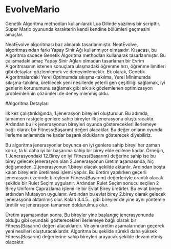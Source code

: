 # EvolveMario
Genetik Algoritma methodları kullanılarak Lua Dilinde yazılmış bir scripttir. Super Mario oyununda karakterin kendi kendine bölümleri geçmesini amaçlar. 

NeatEvolve algoritması baz alınarak tasarlanmıştır. NeatEvolve, algoritmasından farkı Yapay Sinir Ağı kullanmıyor olmasıdır. Kısacası, bu Algoritma sadece Genetik Algoritma methodları kullanarak tasarlanmıştır. Bu çalışmadaki amaç Yapay Sinir Ağları olmadan tasarlanan bir Evrim Algoritmasının istenen sonuçlara ulaşmadaki öğrenme hızı, öğrenme limitleri gibi detayları gözlemlemek ve deneyimlemektir. Ek olarak, Genetik Algoritmalardaki Yerel Optimumda sıkışma-takılma, Yerel Minimumda sıkışma-takılma, üretilecek yeni nesillerde yeterli gen çeşitliliği sağlamak, iyi genlerin korunumunu sağlamak gibi sık sık gözlemlenen optimizasyon problemlerinin çözümleri de deneyimlenmiş oldu.

#Algoritma Detayları

İlk kez çalıştırıldığında, 1.jenerasyon bireyleri oluşturulur. Bu adımda, tamamen rastgele genlere sahip bireyler ilk jenerasyonu oluşturacaktır.
Ardından bu ilk jenerasyonun bireyleri oyunda gösterecekleri ilerlemeye bağlı olarak bir Fitness(Başarım) değeri alacaklar. Bu değer onların oyunda ilerleme anlamında ne kadar başarılı olduklarını gösterecek diyebiliriz.

Bu algoritma jenerasyonlar boyunca en iyi genlere sahip bireyi her zaman korur, ta ki daha iyi bir başarıma sahip bir birey elde edilene kadar. Örneğin, 1.Jenerasyondaki 12.Birey en iyi Fitness(Başarım) değerine sahip ise bu birey gelecek jenerasyon olan 2.Jenerasyonun üretim aşamasında, hiç değişmeden, 2.jenerasyonun 1.bireyi olacak şekilde aktarılır. Ardından boşta kalan bireylerin üretilmesi işlemi yapılır. Bu üretim yapılırken geçerli jenerasyon üzerinde bireylerin Fitness(Başarım) değerleriyle orantılı olacak şekilde bir Rulet Seçim uygulanır. Ardından Rulet Seçim sonucu seçilen 2 Birey Uniform Çaprazlama işlemi ile bir Evlat Birey üretirler. Bu evlat bireye ardından Mutasyon uygulanır. Ardından bu evlat birey 2.birey olarak gelecek jenerasyona aktarılmış olur. Kalan 3.4.5... gibi bireyler de yine aynı yöntemle üretilir ve jenerasyon tamamen doldurulmuş olur.

Üretim aşamasından sonra,
Bu bireyler yine başlangıç jenerasyonunda olduğu gibi oyundaki gösterecekleri ilerlemeye bağlı olarak bir Fitness(Başarım) değeri alacaklardır. Ve aynı üretim aşamalarından geçerek yeni nesilleri oluşturacaklardır. Algoritma bu şekilde sürekli daha yüksek Fitness(Başarım) değerlerine sahip bireyleri arayacak şekilde devam etmiş olacaktır.






